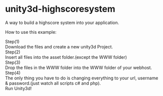 # unity3d-highscoresystem
A way to build a highscore system into your application.

How to use this example:

Step(1)<br>
Download the files and create a new unity3d Project.<br>
Step(2)<br>
Insert all files into the asset folder.(except the WWW folder)<br>
Step(3)<br>
Drop the files in the WWW folder into the WWW folder of your webhost.<br>
Step(4)<br>
The only thing you have to do is changing everything to your url, username & password.(just watch all scripts c# and php).<br>
Run Unity3d!<br>
